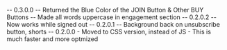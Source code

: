 -- 0.3.0.0
    -- Returned the Blue Color of the JOIN Button & Other BUY Buttons
    -- Made all words uppercase in engagement section
-- 0.2.0.2
    -- Now works while signed out
-- 0.2.0.1
    -- Background back on unsubscribe button, shorts
-- 0.2.0.0
    - Moved to CSS version, instead of JS
        - This is much faster and more optmized